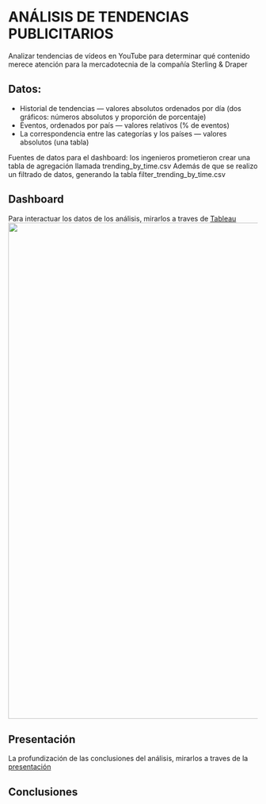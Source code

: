 # ANÁLISIS DE TENDENCIAS PUBLICITARIOS
Analizar tendencias de vídeos en YouTube para determinar qué contenido merece atención para la mercadotecnia de la compañía Sterling & Draper

## Datos:
- Historial de tendencias — valores absolutos ordenados por día (dos gráficos: números absolutos y proporción de porcentaje)
- Eventos, ordenados por país — valores relativos (% de eventos)
- La correspondencia entre las categorías y los países — valores absolutos (una tabla)

Fuentes de datos para el dashboard: los ingenieros prometieron crear una tabla de agregación llamada trending_by_time.csv
Además de que se realizo un filtrado de datos, generando la tabla filter_trending_by_time.csv

## Dashboard
Para interactuar los datos de los análisis, mirarlos a traves de [Tableau](https://public.tableau.com/views/dashboard_analisis_video/Dashboard?:language=es-ES&:sid=&:display_count=n&:origin=viz_share_link)
<img src="https://github.com/alll1997/portafolio/blob/main/Análisis%20de%20tendencias/image.png" width=1000/>

## Presentación
La profundización de las conclusiones del análisis, mirarlos a traves de la [presentación](https://github.com/alll1997/portafolio/blob/main/Análisis%20de%20tendencias/ANÁLISIS%20DE%20TENDENCIAS%20PUBLICITARIOS%20.pdf)

## Conclusiones

